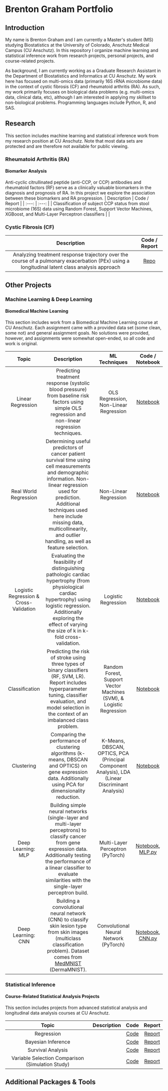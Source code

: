 # Brenton Graham Portfolio

## Introduction  
My name is Brenton Graham and I am currently a Master's student (MS) studying Biostatistics at the University of Colorado, Anschutz Medical Campus (CU Anschutz). In this repository I organize machine learning and statistical inference work from research projects, personal projects, and course-related projects. 

As background, I am currently working as a Graduate Research Assistant in the Department of Biostatistics and Informatics at CU Anschutz. My work here has focused on multi-omics data (primarily 16S rRNA microbiome data) in the context of cystic fibrosis (CF) and rheumatoid arthritis (RA). As such, my work primarily focuses on biological data problems (e.g. multi-omics data, clinical data, etc), although I am interested in applying my skillset to non-biological problems. Programming languages include Python, R, and SAS.  

## Research
This section includes machine learning and statistical inference work from my research position at CU Anschutz. Note that most data sets are protected and are therefore not available for public viewing.  

### Rheumatoid Arthritis (RA)
#### Biomarker Analysis
Anti-cyclic citrullinated peptide (anti-CCP, or CCP) antibodies and rheumatoid factors (RF) serve as a clinically valuable biomarkers in the diagnosis and prognosis of RA. In this project we explore the association between these biomarkers and RA progression.
| Description | Code / Report |
| :---: | :---: |
| Classification of subject CCP status from stool microbiome (16S) data using Random Forest, Support Vector Machines, XGBoost, and Multi-Layer Perceptron classifiers | |

### Cystic Fibrosis (CF)
| Description | Code / Report |
| :---: | :---: |
| Analyzing treatment response trajectory over the course of a pulmonary exacerbation (PEx) using a longitudinal latent class analysis approach | [Repo](https://github.com/BrentonGraham/inference-anschutz/tree/main/longitudinal-latent-class-analysis) |


## Other Projects  
### Machine Learning & Deep Learning
#### Biomedical Machine Learning  
This section includes work from a Biomedical Machine Learning course at CU Anschutz. Each assignment came with a provided data set (some clean, some not) and general assignment goals. No solutions were provided, however, and assignments were somewhat open-ended, so all code and work is original.  

| Topic | Description | ML Techniques | Code / Notebook |
| :---: | :---: | :---: | :---: | 
| Linear Regression | Predicting treatment response (systolic blood pressure) from baseline risk factors using simple OLS regression and non-linear regression techniques. | OLS Regression, Non-Linear Regression | [Notebook](https://github.com/BrentonGraham/biomedical-ml-anschutz/blob/main/1.%20Linear%20Regression/LinearRegression.ipynb) |
| Real World Regression | Determining useful predictors of cancer patient survival time using cell measurements and demographic information. Non-linear regression used for prediction. Additional techniques used here include missing data, multicollinearity, and outlier handling, as well as feature selection. | Non-Linear Regression | [Notebook](https://github.com/BrentonGraham/biomedical-ml-anschutz/blob/main/2.%20Real%20World%20Regression/RealWorldRegression.ipynb) |
| Logistic Regression & Cross-Validation | Evaluating the feasibility of distinguishing pathologic cardiac hypertrophy (from physiological cardiac hypertrophy) using logistic regression. Additionally exploring the effect of varying the size of k in k-fold cross-validation. | Logistic Regression | [Notebook](https://github.com/BrentonGraham/biomedical-ml-anschutz/blob/main/3.%20Logistic%20Regression%20%26%20Cross-Validation/LogisticRegression%26CrossValidation.ipynb) |
| Classification | Predicting the risk of stroke using three types of binary classifiers (RF, SVM, LR). Report includes hyperparameter tuning, classifier evaluation, and model selection in the context of an imbalanced class problem. | Random Forest, Support Vector Machines (SVM), & Logistic Regression | [Notebook](https://github.com/BrentonGraham/biomedical-ml-anschutz/tree/main/4.%20Classification%20%26%20Model%20Selection) |
| Clustering | Comparing the performance of clustering algorithms (k-means, DBSCAN and OPTICS) on gene expression data. Additionally using PCA for dimensionality reduction. | K-Means, DBSCAN, OPTICS, PCA (Principal Component Analysis), LDA (Linear Discriminant Analysis) | [Notebook](https://github.com/BrentonGraham/biomedical-ml-anschutz/tree/main/5.%20Clustering) |
| Deep Learning: MLP | Building simple neural networks (single-layer and multi-layer perceptrons) to classify cancer from gene expression data. Additionally testing the performance of a linear classifier to evaluate similarities with the single-layer perceptron build. | Multi-Layer Perceptron (PyTorch) | [Notebook](https://github.com/BrentonGraham/biomedical-ml-anschutz/blob/main/6.%20Intro%20to%20Deep%20Learning/IntroDeepLearning.ipynb), [MLP.py](https://github.com/BrentonGraham/biomedical-ml-anschutz/blob/main/6.%20Intro%20to%20Deep%20Learning/NN_MultiLayer.py) |
| Deep Learning: CNN | Building a convolutional neural network (CNN) to classify skin lesion type from skin images (multiclass classification problem). Dataset comes from [MedMNIST](https://medmnist.com/) (DermaMNIST). | Convolutional Neural Network (PyTorch) | [Notebook](https://github.com/BrentonGraham/biomedical-ml-anschutz/blob/main/7.%20Convolutional%20Neural%20Networks/ConvolutionalNeuralNetworks.ipynb), [CNN.py](https://github.com/BrentonGraham/biomedical-ml-anschutz/blob/main/7.%20Convolutional%20Neural%20Networks/ConvNetwork.py) |

### Statistical Inference

#### Course-Related Statistical Analysis Projects 
This section includes projects from advanced statistical analysis and longitudinal data analysis courses at CU Anschutz.  

| Topic | Description | Code | Report |
| :---: | :---: | :---: | :---: | 
| Regression |  | [Code](https://github.com/BrentonGraham/inference-anschutz/tree/main/adv-methods-1-regression/code) | [Report](https://github.com/BrentonGraham/inference-anschutz/blob/main/adv-methods-1-regression/reports/regression-gum-disease-report.pdf) |
| Bayesian Inference |  | [Code](https://github.com/BrentonGraham/inference-anschutz/tree/main/adv-methods-2-bayesian-inference/code) | [Report](https://github.com/BrentonGraham/inference-anschutz/blob/main/adv-methods-2-bayesian-inference/reports/bayesian-inf-report.pdf) |
| Survival Analysis |  | [Code](https://github.com/BrentonGraham/inference-anschutz/tree/main/adv-methods-3-survival-analysis/code) | [Report](https://github.com/BrentonGraham/inference-anschutz/blob/main/adv-methods-3-survival-analysis/reports/survival-analysis-report.pdf) |
| Variable Selection Comparison (Simulation Study) |  | [Code](https://github.com/BrentonGraham/inference-anschutz/tree/main/adv-methods-4-variable-selection-sim/code) | [Report](https://github.com/BrentonGraham/inference-anschutz/blob/main/adv-methods-4-variable-selection-sim/reports/variable-selection-sim-report.pdf) |


## Additional Packages & Tools


